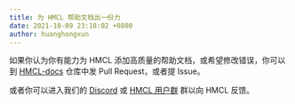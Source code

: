 ```yaml
---
title: 为 HMCL 帮助文档出一份力
date: 2021-10-09 23:18:02 +0800
author: huanghongxun
---
```


如果你认为你有能力为 HMCL 添加高质量的帮助文档，或希望修改错误，你可以到 [HMCL-docs](https://github.com/HMCL-dev/HMCL-docs) 仓库中发 Pull Request，或者提 Issue。

或者你可以进入我们的 [Discord](https://discord.gg/jVvC7HfM6U) 或 [HMCL 用户群][~/docs/groups] 群以向 HMCL 反馈。

<!--{% comment %}-->
[~/docs/groups]: /_docs/groups.md
<!--{% endcomment %}--{{'>'}}
[~/docs/groups]: {% link _docs/groups.md %}
<!---->
